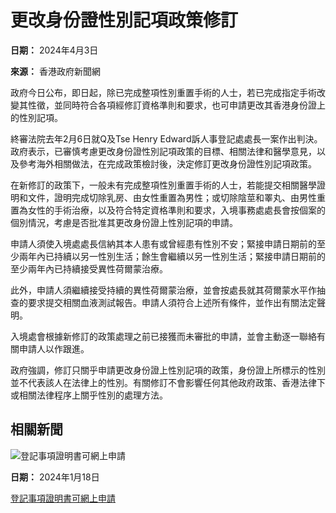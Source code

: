 # 更改身份證性別記項政策修訂

**日期：** 2024年4月3日

**來源：** 香港政府新聞網

政府今日公布，即日起，除已完成整項性別重置手術的人士，若已完成指定手術改變其性徵，並同時符合各項經修訂資格準則和要求，也可申請更改其香港身份證上的性別記項。

終審法院去年2月6日就Q及Tse Henry Edward訴人事登記處處長一案作出判決。政府表示，已審慎考慮更改身份證性別記項政策的目標、相關法律和醫學意見，以及參考海外相關做法，在完成政策檢討後，決定修訂更改身份證性別記項政策。

在新修訂的政策下，一般未有完成整項性別重置手術的人士，若能提交相關醫學證明和文件，證明完成切除乳房、由女性重置為男性；或切除陰莖和睪丸、由男性重置為女性的手術治療，以及符合特定資格準則和要求，入境事務處處長會按個案的個別情況，考慮是否批准其更改身份證上性別記項的申請。

申請人須使入境處處長信納其本人患有或曾經患有性別不安；緊接申請日期前的至少兩年內已持續以另一性別生活；餘生會繼續以另一性別生活；緊接申請日期前的至少兩年內已持續接受異性荷爾蒙治療。

此外，申請人須繼續接受持續的異性荷爾蒙治療，並會按處長就其荷爾蒙水平作抽查的要求提交相關血液測試報告。申請人須符合上述所有條件，並作出有關法定聲明。

入境處會根據新修訂的政策處理之前已接獲而未審批的申請，並會主動逐一聯絡有關申請人以作跟進。

政府強調，修訂只關乎申請更改身份證上性別記項的政策，身份證上所標示的性別並不代表該人在法律上的性別。有關修訂不會影響任何其他政府政策、香港法律下或相關法律程序上關乎性別的處理方法。

## 相關新聞 

![登記事項證明書可網上申請](/chi/2024/01/20240118/20240118_143247_694/images/20240118151102189.jpg)

**日期：** 2024年1月18日

[登記事項證明書可網上申請](https://www.iamsmart.gov.hk/tc/)